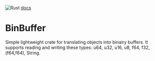 ![Rust](https://github.com/ocdy1001/bin-buffer/workflows/Rust/badge.svg)
[docs](https://docs.rs/bin_buffer/)
# BinBuffer
Simple lightweight crate for translating objects into binairy buffers.
It supports reading and writing these types: u64, u32, u16, u8, f64, f32, (f64,f64), String.
